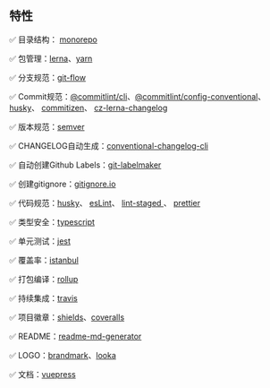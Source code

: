 
## 特性

✅ 目录结构： [monorepo](https://en.wikipedia.org/wiki/Monorepo)

✅ 包管理：[lerna](https://lerna.js.org/)、[yarn](https://github.com/yarnpkg/yarn)

✅ 分支规范：[git-flow](https://github.com/nvie/gitflow)

✅ Commit规范：[@commitlint/cli](https://github.com/conventional-changelog/commitlint)、[@commitlint/config-conventional](https://www.conventionalcommits.org/zh-cn/v1.0.0-beta.4/#%e7%ba%a6%e5%ae%9a%e5%bc%8f%e6%8f%90%e4%ba%a4%e8%a7%84%e8%8c%83)、 [husky](https://github.com/typicode/husky)、 [commitizen](https://github.com/commitizen/cz-cli)、 [cz-lerna-changelog](https://github.com/atlassian/cz-lerna-changelog)

✅ 版本规范：[semver](https://semver.org/lang/zh-CN/)

✅ CHANGELOG自动生成：[conventional-changelog-cli](https://github.com/conventional-changelog/conventional-changelog)

✅ 自动创建Github Labels：[git-labelmaker](https://github.com/himynameisdave/git-labelmaker)

✅ 创建gitignore：[gitignore.io](https://gitignore.io/)

✅ 代码规范：[husky](https://github.com/typicode/husky)、 [esLint](https://github.com/eslint/eslint)、 [lint-staged ](https://github.com/okonet/lint-staged)、 [prettier](https://github.com/prettier/prettier)

✅ 类型安全：[typescript](https://github.com/microsoft/TypeScript)

✅ 单元测试：[jest](https://github.com/facebook/jest)

✅ 覆盖率：[istanbul](https://github.com/istanbuljs)

✅ 打包编译：[rollup](https://github.com/rollup/rollup)

✅ 持续集成：[travis](https://travis-ci.org/)

✅ 项目徽章：[shields](https://shields.io/)、[coveralls](https://coveralls.io/)

✅ README：[readme-md-generator](https://github.com/kefranabg/readme-md-generator)

✅ LOGO：[brandmark](https://brandmark.io/)、[looka](https://looka.com/)

✅ 文档：[vuepress](https://vuepress.vuejs.org/)
